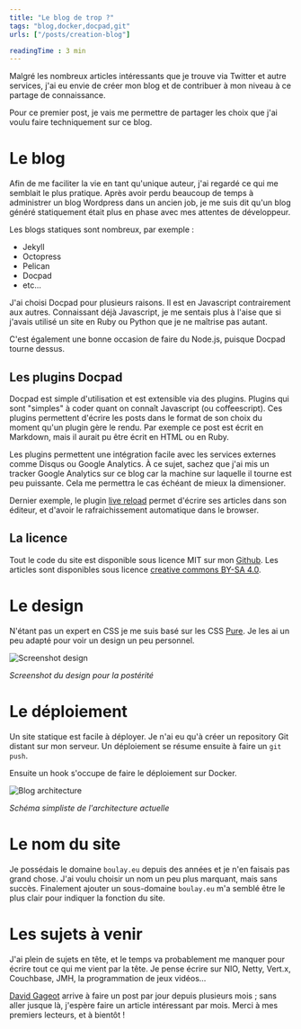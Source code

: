```yaml
---
title: "Le blog de trop ?"
tags: "blog,docker,docpad,git"
urls: ["/posts/creation-blog"]

readingTime : 3 min
---
```


Malgré les nombreux articles intéressants que je trouve via Twitter et autre services, j'ai eu envie de créer mon blog et de contribuer à mon niveau à ce partage de connaissance.

Pour ce premier post, je vais me permettre de partager les choix que j'ai voulu faire techniquement sur ce blog.

# Le blog

Afin de me faciliter la vie en tant qu'unique auteur, j'ai regardé ce qui me semblait le plus pratique. Après avoir perdu beaucoup de temps à administrer un blog Wordpress dans un ancien job, je me suis dit qu'un blog généré statiquement était plus en phase avec mes attentes de développeur.

Les blogs statiques sont nombreux, par exemple :
* Jekyll
* Octopress
* Pelican
* Docpad
* etc...

J'ai choisi Docpad pour plusieurs raisons. Il est en Javascript contrairement aux autres. Connaissant déjà Javascript, je me sentais plus à l'aise que si j'avais utilisé un site en Ruby ou Python que je ne maîtrise pas autant.

C'est également une bonne occasion de faire du Node.js, puisque Docpad tourne dessus.

## Les plugins Docpad
Docpad est simple d'utilisation et est extensible via des plugins. Plugins qui sont "simples" à coder quant on connaît Javascript (ou coffeescript). Ces plugins permettent d'écrire les posts dans le format de son choix du moment qu'un plugin gère le rendu. Par exemple ce post est écrit en Markdown, mais il aurait pu être écrit en HTML ou en Ruby.

Les plugins permettent une intégration facile avec les services externes comme Disqus ou Google Analytics. À ce sujet, sachez que j'ai mis un tracker Google Analytics sur ce blog car la machine sur laquelle il tourne est peu puissante. Cela me permettra le cas échéant de mieux la dimensioner.

Dernier exemple, le plugin [live reload](https://github.com/docpad/docpad-plugin-livereload/) permet d'écrire ses articles dans son éditeur, et d'avoir le rafraichissement automatique dans le browser.

## La licence

Tout le code du site est disponible sous licence MIT sur mon [Github](https://github.com/fboulay/website). Les articles sont disponibles sous licence [creative commons BY-SA 4.0](http://creativecommons.org/licenses/by-sa/4.0/).

# Le design

N'étant pas un expert en CSS je me suis basé sur les CSS [Pure](http://purecss.io/). Je les ai un peu adapté pour voir un design un peu personnel.

![Screenshot design](/img/2014-06-03-design.png "Screenshot design")

_Screenshot du design pour la postérité_

# Le déploiement

Un site statique est facile à déployer. Je n'ai eu qu'à créer un repository Git distant sur mon serveur. Un déploiement se résume ensuite à faire un `git push`.

Ensuite un hook s'occupe de faire le déploiement sur Docker.

![Blog architecture](/img/2014-06-03-archi-blog.png "Blog architecture")

_Schéma simpliste de l'architecture actuelle_

# Le nom du site

Je possédais le domaine `boulay.eu` depuis des années et je n'en faisais pas grand chose. J'ai voulu choisir un nom un peu plus marquant, mais sans succès. Finalement ajouter un sous-domaine `boulay.eu` m'a semblé être le plus clair pour indiquer la fonction du site.

# Les sujets à venir

J'ai plein de sujets en tête, et le temps va probablement me manquer pour écrire tout ce qui me vient par la tête. Je pense écrire sur NIO, Netty, Vert.x, Couchbase, JMH, la programmation de jeux vidéos...

[David Gageot](http://blog.javabien.net/) arrive à faire un post par jour depuis plusieurs mois ; sans aller jusque là, j'espère faire un article intéressant par mois.
Merci à mes premiers lecteurs, et à bientôt !
